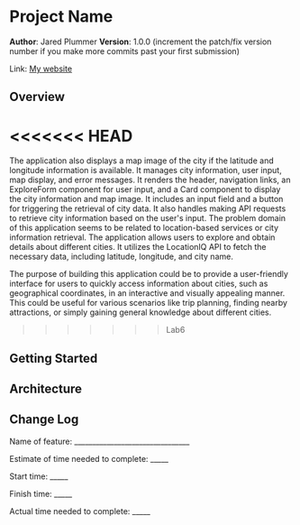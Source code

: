 # Project Name

**Author**: Jared Plummer
**Version**: 1.0.0 (increment the patch/fix version number if you make more commits past your first submission)

Link: [My website](https://main--cheery-palmier-0de630.netlify.app/)

## Overview
<!-- Provide a high level overview of what this application is and why you are building it, beyond the fact that it's an assignment for this class. (i.e. What's your problem domain?) -->
<<<<<<< HEAD
=======
The application also displays a map image of the city if the latitude and longitude information is available. It manages city information, user input, map display, and error messages. It renders the header, navigation links, an ExploreForm component for user input, and a Card component to display the city information and map image. It includes an input field and a button for triggering the retrieval of city data. It also handles making API requests to retrieve city information based on the user's input. The problem domain of this application seems to be related to location-based services or city information retrieval. The application allows users to explore and obtain details about different cities. It utilizes the LocationIQ API to fetch the necessary data, including latitude, longitude, and city name.


The purpose of building this application could be to provide a user-friendly interface for users to quickly access information about cities, such as geographical coordinates, in an interactive and visually appealing manner. This could be useful for various scenarios like trip planning, finding nearby attractions, or simply gaining general knowledge about different cities.
>>>>>>> Lab6

## Getting Started
<!-- What are the steps that a user must take in order to build this app on their own machine and get it running? -->

## Architecture
<!-- Provide a detailed description of the application design. What technologies (languages, libraries, etc) you're using, and any other relevant design information. -->

## Change Log
<!-- Use this area to document the iterative changes made to your application as each feature is successfully implemented. Use time stamps. Here's an example:

01-01-2001 4:59pm - Application now has a fully-functional express server, with a GET route for the location resource. -->



Name of feature: ________________________________

Estimate of time needed to complete: _____

Start time: _____

Finish time: _____

Actual time needed to complete: _____

